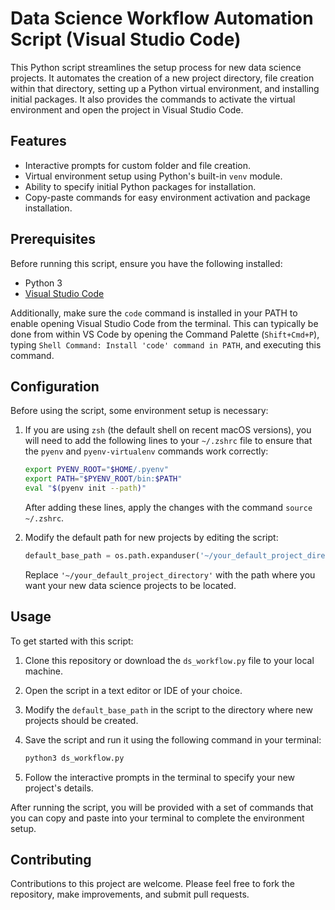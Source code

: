 # Data Science Workflow Automation Script (Visual Studio Code)

This Python script streamlines the setup process for new data science projects. It automates the creation of a new project directory, file creation within that directory, setting up a Python virtual environment, and installing initial packages. It also provides the commands to activate the virtual environment and open the project in Visual Studio Code.

## Features

- Interactive prompts for custom folder and file creation.
- Virtual environment setup using Python's built-in `venv` module.
- Ability to specify initial Python packages for installation.
- Copy-paste commands for easy environment activation and package installation.

## Prerequisites

Before running this script, ensure you have the following installed:
- Python 3
- [Visual Studio Code](https://code.visualstudio.com/)

Additionally, make sure the `code` command is installed in your PATH to enable opening Visual Studio Code from the terminal. This can typically be done from within VS Code by opening the Command Palette (`Shift+Cmd+P`), typing `Shell Command: Install 'code' command in PATH`, and executing this command.

## Configuration

Before using the script, some environment setup is necessary:

1. If you are using `zsh` (the default shell on recent macOS versions), you will need to add the following lines to your `~/.zshrc` file to ensure that the `pyenv` and `pyenv-virtualenv` commands work correctly:

    ```zsh
    export PYENV_ROOT="$HOME/.pyenv"
    export PATH="$PYENV_ROOT/bin:$PATH"
    eval "$(pyenv init --path)"
    ```

    After adding these lines, apply the changes with the command `source ~/.zshrc`.

2. Modify the default path for new projects by editing the script:

    ```python
    default_base_path = os.path.expanduser('~/your_default_project_directory')
    ```

    Replace `'~/your_default_project_directory'` with the path where you want your new data science projects to be located.

## Usage

To get started with this script:

1. Clone this repository or download the `ds_workflow.py` file to your local machine.
2. Open the script in a text editor or IDE of your choice.
3. Modify the `default_base_path` in the script to the directory where new projects should be created.
4. Save the script and run it using the following command in your terminal:

    ```bash
    python3 ds_workflow.py
    ```

5. Follow the interactive prompts in the terminal to specify your new project's details.

After running the script, you will be provided with a set of commands that you can copy and paste into your terminal to complete the environment setup.

## Contributing

Contributions to this project are welcome. Please feel free to fork the repository, make improvements, and submit pull requests.

